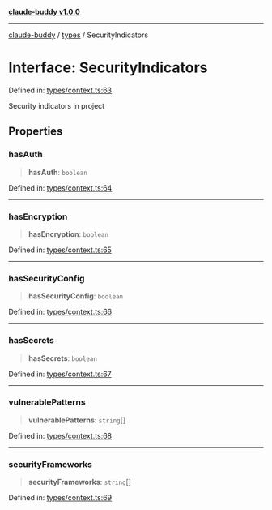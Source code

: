 [**claude-buddy v1.0.0**](../../README.md)

***

[claude-buddy](../../modules.md) / [types](../README.md) / SecurityIndicators

# Interface: SecurityIndicators

Defined in: [types/context.ts:63](https://github.com/gsetsero/assistant-integration/blob/911ddf7680199ad668404c191ed66335473fdc65/claude-buddy/src/types/context.ts#L63)

Security indicators in project

## Properties

### hasAuth

> **hasAuth**: `boolean`

Defined in: [types/context.ts:64](https://github.com/gsetsero/assistant-integration/blob/911ddf7680199ad668404c191ed66335473fdc65/claude-buddy/src/types/context.ts#L64)

***

### hasEncryption

> **hasEncryption**: `boolean`

Defined in: [types/context.ts:65](https://github.com/gsetsero/assistant-integration/blob/911ddf7680199ad668404c191ed66335473fdc65/claude-buddy/src/types/context.ts#L65)

***

### hasSecurityConfig

> **hasSecurityConfig**: `boolean`

Defined in: [types/context.ts:66](https://github.com/gsetsero/assistant-integration/blob/911ddf7680199ad668404c191ed66335473fdc65/claude-buddy/src/types/context.ts#L66)

***

### hasSecrets

> **hasSecrets**: `boolean`

Defined in: [types/context.ts:67](https://github.com/gsetsero/assistant-integration/blob/911ddf7680199ad668404c191ed66335473fdc65/claude-buddy/src/types/context.ts#L67)

***

### vulnerablePatterns

> **vulnerablePatterns**: `string`[]

Defined in: [types/context.ts:68](https://github.com/gsetsero/assistant-integration/blob/911ddf7680199ad668404c191ed66335473fdc65/claude-buddy/src/types/context.ts#L68)

***

### securityFrameworks

> **securityFrameworks**: `string`[]

Defined in: [types/context.ts:69](https://github.com/gsetsero/assistant-integration/blob/911ddf7680199ad668404c191ed66335473fdc65/claude-buddy/src/types/context.ts#L69)
